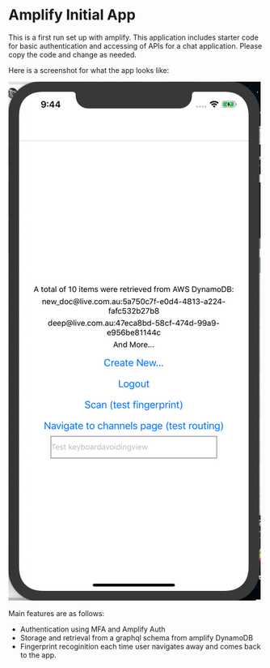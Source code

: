 # Amplify Initial App

This is a first run set up with amplify. This application includes starter code for basic 
authentication and accessing of APIs for a chat application. Please copy the code and change as needed.

Here is a screenshot for what the app looks like:

![Screenshot](https://raw.githubusercontent.com/DeeplyDiligent/amplify-initial-project/master/assets/screenshot.png?token=AC7RAB5RTE2BQUJ6VOD4LPC6B7CV4)

Main features are as follows:
- Authentication using MFA and Amplify Auth
- Storage and retrieval from a graphql schema from amplify DynamoDB
- Fingerprint recoginition each time user navigates away and comes back to the app.
